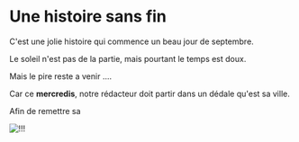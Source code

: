# Une histoire sans fin

C'est une jolie histoire qui commence un beau jour de septembre.

Le soleil n'est pas de la partie, mais pourtant le temps est doux.

Mais le pire reste a venir ....

Car ce **mercredis**, notre rédacteur doit partir dans un dédale qu'est sa ville.

Afin de remettre sa 

![!!!](https://i.imgur.com/1nh2Sm8.jpg) 
